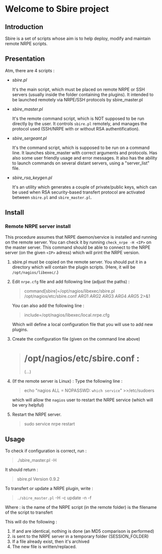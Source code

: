 Welcome to Sbire project
========================

Introduction
------------

Sbire is a set of scripts whose aim is to help deploy, modify and maintain remote NRPE scripts.

Presentation
------------

Atm, there are 4 scripts :

* *sbire.pl*

  It's the main script, which must be placed on remote NRPE or SSH servers (usually inside the folder
  containing the plugins). It intended to be launched remotely via NRPE/SSH protocols by sbire_master.pl

* *sbire_master.pl*

  It's the remote command script, which is NOT supposed to be run directly by the user. It controls `sbire.pl`
  remotely, and manages the protocol used (SSH/NRPE with or without RSA authentification).

* *sbire_sergeant.pl*

  It's the command script, which is supposed to be run on a command line. It launches sbire_master with correct
  arguments and protocols. Has also some user friendly usage and error messages. It also has the ability to launch
  commands on several distant servers, using a "server_list" file.

* *sbire_rsa_keygen.pl*

  It's an utility which generates a couple of private/public keys, which can be used when RSA security-based
  transfert protocol are activated between `sbire.pl` and `sbire_master.pl`.

Install
-------

### Remote NRPE server install

This procedure assumes that NRPE daemon/service is installed and running on the remote server. You can check it by running
`check_nrpe -H <IP>` on the master server. This command should be able to connect to the NRPE server (on the given `<IP>` adress) which will print the NRPE version.

1. sbire.pl must be copied on the remote server. You should put it in a directory which will contain the plugin scripts. (Here,
   it will be `/opt/nagios/libexec/`.)

2. Edit `nrpe.cfg` file and add following line (adjust the paths) :

   > command[sbire]=/opt/nagios/libexec/sbire.pl /opt/nagios/etc/sbire.conf $ARG1$ $ARG2$ $ARG3$ $ARG4$ $ARG5$ 2>&1

   You can also add the following line :

   > include=/opt/nagios/libexec/local.nrpe.cfg

   Which will define a local configuration file that you will use to add new plugins.

3. Create the configuration file (given on the command line above)

   > # /opt/nagios/etc/sbire.conf :
   > 
   > (...)

4. (If the remote server is Linux) : Type the following line :

   > echo "nagios ALL = NOPASSWD: `which service`" >>/etc/sudoers

   which will allow the `nagios` user to restart the NRPE service (which will be very helpful)

5. Restart the NRPE server.

   > sudo service nrpe restart

Usage
-----

To check if configuration is correct, run :

> ./sbire_master.pl -H <IP>

It should return :

> sbire.pl Version 0.9.2


To transfert or update a NRPE plugin, write :

> `./sbire_master.pl` -H <IP> -c update -n <remote> -f <local>

Where : <remote> is the name of the NRPE script (in the remote folder)
        <local> is the filename of the script to transfert

This will do the following :

1. If <remote> and <local> are identical, nothing is done (an MD5 comparison is performed)
2. <local> is sent to the NRPE server in a temporary folder (SESSION_FOLDER)
3. If a <remote> file already exist, then it's archived
4. The new <remote> file is written/replaced.
